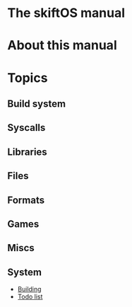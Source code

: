 # The skiftOS manual

# About this manual

# Topics

## Build system

## Syscalls

## Libraries

## Files

## Formats

## Games

## Miscs

## System

- [Building](building.md)
- [Todo list](todo.md)